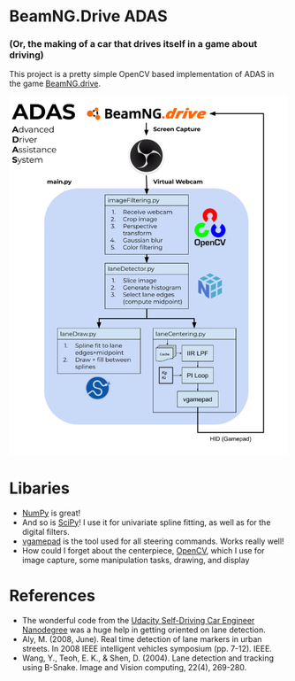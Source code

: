 # BeamNG.Drive ADAS
### (Or, the making of a car that drives itself in a game about driving)

This project is a pretty simple OpenCV based implementation of ADAS in the game [BeamNG.drive](https://www.beamng.com/game/).

![A functional diagram of the ADAS system](./docs/ADAS.png)


# Libaries

- [NumPy](https://numpy.org/) is great!
- And so is [SciPy](https://scipy.org/)! I use it for univariate spline fitting, as well as for the digital filters.
- [vgamepad](https://github.com/yannbouteiller/vgamepad) is the tool used for all steering commands. Works really well!
- How could I forget about the centerpiece, [OpenCV](https://opencv.org/), which I use for image capture, some manipulation tasks, drawing, and display
# References
- The wonderful code from the [Udacity Self-Driving Car Engineer Nanodegree](https://github.com/ndrplz/self-driving-car/tree/master) was a huge help in getting oriented on lane detection.
- Aly, M. (2008, June). Real time detection of lane markers in urban streets. In 2008 IEEE intelligent vehicles symposium (pp. 7-12). IEEE.
- Wang, Y., Teoh, E. K., & Shen, D. (2004). Lane detection and tracking using B-Snake. Image and Vision computing, 22(4), 269-280.
